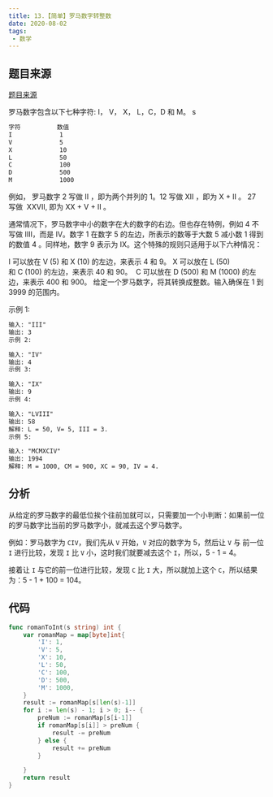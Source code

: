 ```yaml
---
title: 13.【简单】罗马数字转整数
date: 2020-08-02
tags:
 - 数学
---
```


## 题目来源
 [题目来源]([链接网址](https://leetcode-cn.com/problems/roman-to-integer/) "13.【简单】罗马数字转整数")

罗马数字包含以下七种字符: I， V， X， L，C，D 和 M。
s
```md
字符          数值
I             1
V             5
X             10
L             50
C             100
D             500
M             1000
```

例如， 罗马数字 2 写做 II ，即为两个并列的 1。12 写做 XII ，即为 X + II 。 27 写做  XXVII, 即为 XX + V + II 。

通常情况下，罗马数字中小的数字在大的数字的右边。但也存在特例，例如 4 不写做 IIII，而是 IV。数字 1 在数字 5 的左边，所表示的数等于大数 5 减小数 1 得到的数值 4 。同样地，数字 9 表示为 IX。这个特殊的规则只适用于以下六种情况：

I 可以放在 V (5) 和 X (10) 的左边，来表示 4 和 9。
X 可以放在 L (50) 和 C (100) 的左边，来表示 40 和 90。 
C 可以放在 D (500) 和 M (1000) 的左边，来表示 400 和 900。
给定一个罗马数字，将其转换成整数。输入确保在 1 到 3999 的范围内。

示例 1:
```md
输入: "III"
输出: 3
示例 2:
```
```md
输入: "IV"
输出: 4
示例 3:
```
```md
输入: "IX"
输出: 9
示例 4:
```
```md
输入: "LVIII"
输出: 58
解释: L = 50, V= 5, III = 3.
示例 5:
```
```md
输入: "MCMXCIV"
输出: 1994
解释: M = 1000, CM = 900, XC = 90, IV = 4.
```

## 分析
从给定的罗马数字的最低位挨个往前加就可以，只需要加一个小判断：如果前一位的罗马数字比当前的罗马数字小，就减去这个罗马数字。

例如：罗马数字为 `CIV`，我们先从 `V` 开始，`V` 对应的数字为 5，然后让 `V` 与 前一位 `I` 进行比较，发现 `I` 比 `V` 小，这时我们就要减去这个 `I`，所以，5 - 1 = 4。

接着让 `I` 与它的前一位进行比较，发现 `C` 比 `I` 大，所以就加上这个 `C`，所以结果为：5 - 1 + 100 = 104。

## 代码
```Go
func romanToInt(s string) int {
	var romanMap = map[byte]int{
		'I': 1,
		'V': 5,
		'X': 10,
		'L': 50,
		'C': 100,
		'D': 500,
		'M': 1000,
	}
	result := romanMap[s[len(s)-1]]
	for i := len(s) - 1; i > 0; i-- {
		preNum := romanMap[s[i-1]]
		if romanMap[s[i]] > preNum {
			result -= preNum
		} else {
			result += preNum
		}

	}
	return result
}
```